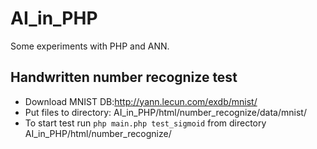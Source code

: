 # AI_in_PHP
Some experiments with PHP and ANN.

## Handwritten number recognize test
- Download MNIST DB:http://yann.lecun.com/exdb/mnist/
- Put files to directory: AI_in_PHP/html/number_recognize/data/mnist/
- To start test run ```php main.php test_sigmoid``` from directory AI_in_PHP/html/number_recognize/

